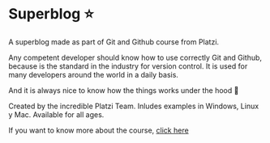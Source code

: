# Superblog :star:

A superblog made as part of Git and Github course from Platzi.

Any competent developer should know how to use correctly Git and Github, because is the standard in the industry for version control. It is used for many developers around the world in a daily basis.

And it is always nice to know how the things works under the hood :eyes:

Created by the incredible Platzi Team. Inludes examples in Windows, Linux y Mac. Available for all ages.

If you want to know more about the course, [click here](https://platzi.com/cursos/git-github/ "click here")
